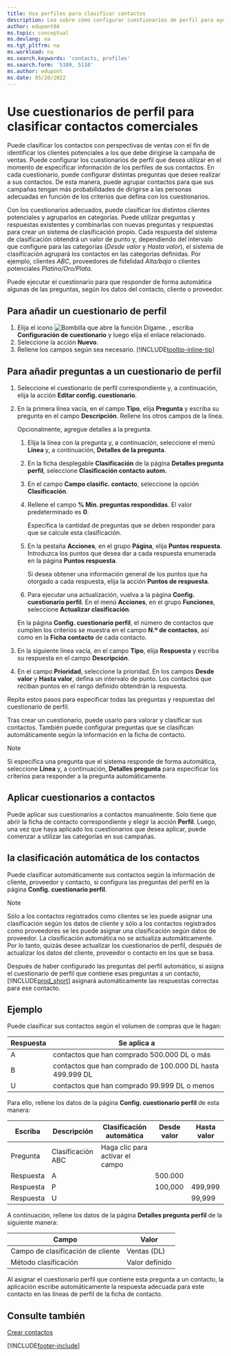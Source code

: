 ```yaml
---
title: Usa perfiles para clasificar contactos
description: Lea sobre cómo configurar cuestionarios de perfil para ayudar a clasificar los perfiles de sus contactos comerciales.
author: edupont04
ms.topic: conceptual
ms.devlang: na
ms.tgt_pltfrm: na
ms.workload: na
ms.search.keywords: 'contacts, profiles'
ms.search.form: '5109, 5110'
ms.author: edupont
ms.date: 05/20/2022
---
```


# <a name="use-profile-questionnaires-to-classify-business-contacts"></a><a name="use-profile-questionnaires-to-classify-business-contacts"></a><a name="use-profile-questionnaires-to-classify-business-contacts"></a>Use cuestionarios de perfil para clasificar contactos comerciales

Puede clasificar los contactos con perspectivas de ventas con el fin de identificar los clientes potenciales a los que debe dirigirse la campaña de ventas. Puede configurar los cuestionarios de perfil que desea utilizar en el momento de especificar información de los perfiles de sus contactos. En cada cuestionario, puede configurar distintas preguntas que desee realizar a sus contactos. De esta manera, puede agrupar contactos para que sus campañas tengan más probabilidades de dirigirse a las personas adecuadas en función de los criterios que defina con los cuestionarios.  

Con los cuestionarios adecuados, puede clasificar los distintos clientes potenciales y agruparlos en categorías. Puede utilizar preguntas y respuestas existentes y combinarlas con nuevas preguntas y respuestas para crear un sistema de clasificación propio. Cada respuesta del sistema de clasificación obtendrá un valor de punto y, dependiendo del intervalo que configure para las categorías (*Desde valor* y *Hasta valor*), el sistema de clasificación agrupará los contactos en las categorías definidas. Por ejemplo, clientes *ABC*, proveedores de fidelidad *Alta/baja* o clientes potenciales *Platino/Oro/Plata*.  

Puede ejecutar el cuestionario para que responder de forma automática algunas de las preguntas, según los datos del contacto, cliente o proveedor.  

## <a name="to-add-a-profile-questionnaire"></a><a name="to-add-a-profile-questionnaire"></a><a name="to-add-a-profile-questionnaire"></a>Para añadir un cuestionario de perfil

1. Elija el icono ![Bombilla que abre la función Dígame.](media/ui-search/search_small.png "Dígame qué desea hacer") , escriba **Configuración de cuestionario** y luego elija el enlace relacionado.  
2. Seleccione la acción **Nuevo**.  
3. Rellene los campos según sea necesario. [!INCLUDE[tooltip-inline-tip](includes/tooltip-inline-tip_md.md)]  

## <a name="to-add-questions-to-a-profile-questionnaire"></a><a name="to-add-questions-to-a-profile-questionnaire"></a><a name="to-add-questions-to-a-profile-questionnaire"></a>Para añadir preguntas a un cuestionario de perfil

1. Seleccione el cuestionario de perfil correspondiente y, a continuación, elija la acción **Editar config. cuestionario**.  
2. En la primera línea vacía, en el campo **Tipo**, elija **Pregunta** y escriba su pregunta en el campo **Descripción**. Rellene los otros campos de la línea.  

    Opcionalmente, agregue detalles a la pregunta.

    1. Elija la línea con la pregunta y, a continuación, seleccione el menú **Línea** y, a continuación, **Detalles de la pregunta**.  

    2. En la ficha desplegable **Clasificación** de la página **Detalles pregunta perfil**, seleccione **Clasificación contacto autom.**  

    3. En el campo **Campo clasific. contacto**, seleccione la opción **Clasificación**.  

    4. Rellene el campo **% Mín. preguntas respondidas**. El valor predeterminado es **0**.  

        Especifica la cantidad de preguntas que se deben responder para que se calcule esta clasificación.

    5. En la pestaña **Acciones**, en el grupo **Página**, elija **Puntos respuesta**. Introduzca los puntos que desea dar a cada respuesta enumerada en la página **Puntos respuesta**.

        Si desea obtener una información general de los puntos que ha otorgado a cada respuesta, elija la acción **Puntos de respuesta**.

    6. Para ejecutar una actualización, vuelva a la página **Config. cuestionario perfil**. En el menú **Acciones**, en el grupo **Funciones**, seleccione **Actualizar clasificación**.

    En la página **Config. cuestionario perfil**, el número de contactos que cumplen los criterios se muestra en el campo **N.º de contactos**, así como en la **Ficha contacto** de cada contacto.

3. En la siguiente línea vacía, en el campo **Tipo**, elija **Respuesta** y escriba su respuesta en el campo **Descripción**.  
4. En el campo **Prioridad**, seleccione la prioridad. En los campos **Desde valor** y **Hasta valor**, defina un intervalo de punto. Los contactos que reciban puntos en el rango definido obtendrán la respuesta.  

Repita estos pasos para especificar todas las preguntas y respuestas del cuestionario de perfil.

Tras crear un cuestionario, puede usarlo para valorar y clasificar sus contactos. También puede configurar preguntas que se clasifican automáticamente según la información en la ficha de contacto.  

> [!NOTE]
> Si especifica una pregunta que el sistema responde de forma automática, seleccione **Línea** y, a continuación, **Detalles pregunta** para especificar los criterios para responder a la pregunta automáticamente.

## <a name="apply-questionnaires-to-contacts"></a><a name="apply-questionnaires-to-contacts"></a><a name="apply-questionnaires-to-contacts"></a>Aplicar cuestionarios a contactos

Puede aplicar sus cuestionarios a contactos manualmente. Solo tiene que abrir la ficha de contacto correspondiente y elegir la acción **Perfil**. Luego, una vez que haya aplicado los cuestionarios que desea aplicar, puede comenzar a utilizar las categorías en sus campañas.  

## <a name="the-automatic-classification-of-contacts"></a><a name="the-automatic-classification-of-contacts"></a><a name="the-automatic-classification-of-contacts"></a>la clasificación automática de los contactos

Puede clasificar automáticamente sus contactos según la información de cliente, proveedor y contacto, si configura las preguntas del perfil en la página **Config. cuestionario perfil**.  

> [!NOTE]
> Sólo a los contactos registrados como clientes se les puede asignar una clasificación según los datos de cliente y sólo a los contactos registrados como proveedores se les puede asignar una clasificación según datos de proveedor. La clasificación automática no se actualiza automáticamente. Por lo tanto, quizás desee actualizar los cuestionarios de perfil, después de actualizar los datos del cliente, proveedor o contacto en los que se basa.  

Después de haber configurado las preguntas del perfil automático, si asigna el cuestionario de perfil que contiene esas preguntas a un contacto, [!INCLUDE[prod_short](includes/prod_short.md)] asignará automáticamente las respuestas correctas para ese contacto.  

## <a name="example"></a><a name="example"></a><a name="example"></a>Ejemplo

Puede clasificar sus contactos según el volumen de compras que le hagan:

|Respuesta|Se aplica a|
|--- |--- |
|A|contactos que han comprado 500.000 DL o más|
|B|contactos que han comprado de 100.000 DL hasta 499.999 DL|
|U|contactos que han comprado 99.999 DL o menos|

Para ello, rellene los datos de la página **Config. cuestionario perfil** de esta manera:

| Escriba     | Descripción        | Clasificación automática     | Desde valor | Hasta valor |
|----------|--------------------|------------------------------|------------|----------|
| Pregunta | Clasificación ABC | Haga clic para activar el campo |            |          |
| Respuesta   | A                  |                              | 500.000    |          |
| Respuesta   | P                  |                              | 100,000    | 499,999  |
| Respuesta   | U                  |                              |            | 99,999   |

A continuación, rellene los datos de la página **Detalles pregunta perfil** de la siguiente manera:

| Campo                         | Valor         |
|-------------------------------|---------------|
| Campo de clasificación de cliente | Ventas (DL)   |
| Método clasificación         | Valor definido |

Al asignar el cuestionario perfil que contiene esta pregunta a un contacto, la aplicación escribe automáticamente la respuesta adecuada para este contacto en las líneas de perfil de la ficha de contacto.

## <a name="see-also"></a><a name="see-also"></a><a name="see-also"></a>Consulte también

[Crear contactos](marketing-create-contact-companies.md)  


[!INCLUDE[footer-include](includes/footer-banner.md)]
